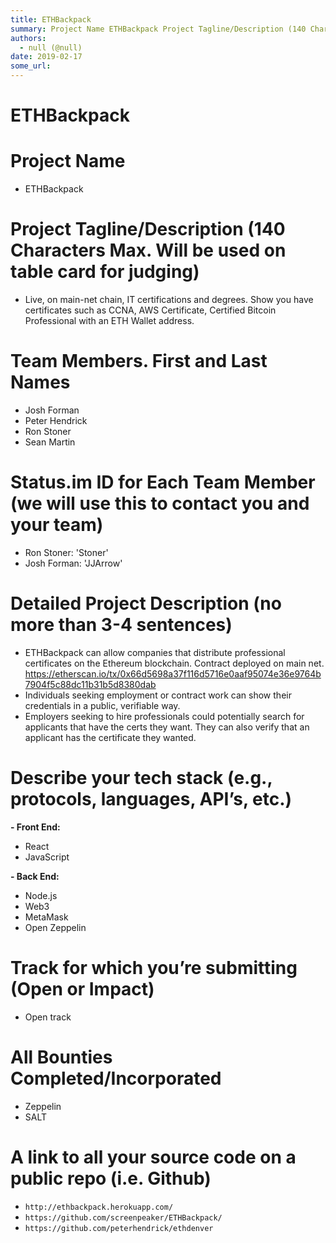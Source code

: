 ```yaml
---
title: ETHBackpack
summary: Project Name ETHBackpack Project Tagline/Description (140 Characters Max. Will be used on table card for judging) Live, on main-net chain, IT certifications and degrees. Show you have certificates such as CCNA, AWS Certificate, Certified Bitcoin Professional with an ETH Wallet address. Team Members. First and Last Names Josh Forman Peter Hendrick Ron Stoner Sean Martin Status.im ID for Each Team Member (we will use this to contact you and your team) Ron Stoner- Stoner Josh Forman- JJArrow Detail
authors:
  - null (@null)
date: 2019-02-17
some_url: 
---
```


# ETHBackpack

# Project Name

- ETHBackpack

# Project Tagline/Description (140 Characters Max. Will be used on table card for judging)

- Live, on main-net chain, IT certifications and degrees. Show you have certificates such as CCNA, AWS Certificate, Certified Bitcoin Professional with an ETH Wallet address. 

# Team Members. First and Last Names
- Josh Forman
- Peter Hendrick
- Ron Stoner
- Sean Martin

# Status.im ID for Each Team Member (we will use this to contact you and your team)
- Ron Stoner: 'Stoner'
- Josh Forman: 'JJArrow'

# Detailed Project Description (no more than 3-4 sentences)
- ETHBackpack can allow companies that distribute professional certificates on the Ethereum blockchain. Contract deployed on main net. https://etherscan.io/tx/0x66d5698a37f116d5716e0aaf95074e36e9764b7904f5c88dc11b31b5d8380dab 
- Individuals seeking employment or contract work can show their credentials in a public, verifiable way. 
- Employers seeking to hire professionals could potentially search for applicants that have the certs they want. They can also verify that an applicant has the certificate they wanted. 


# Describe your tech stack (e.g., protocols, languages, API’s, etc.)
**- Front End:**
-  React
- JavaScript 

**- Back End:**
- Node.js
- Web3
- MetaMask 
- Open Zeppelin 

# Track for which you’re submitting (Open or Impact)
  - Open track

# All Bounties Completed/Incorporated
- Zeppelin
- SALT
 

# A link to all your source code on a public repo (i.e. Github)
- `http://ethbackpack.herokuapp.com/`
- `https://github.com/screenpeaker/ETHBackpack/`
- `https://github.com/peterhendrick/ethdenver`




